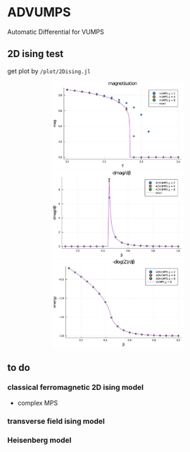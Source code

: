 # ADVUMPS

Automatic Differential for VUMPS

## 2D ising test
get plot by `/plot/2Dising.jl`

<div align="center"><img src="./plot/2Disingmag.svg" width="300px" alt="2Disingmag" div></div>

<div align="center"><img src="./plot/2Disingdmag.svg" width="300px" alt="2Disingmag" div></div>

<div align="center"><img src="./plot/2Disingene.svg" width="300px" alt="2Disingmag" div></div>

## to do 

### classical ferromagnetic 2D ising model 
* complex MPS
### transverse field ising model
### Heisenberg model